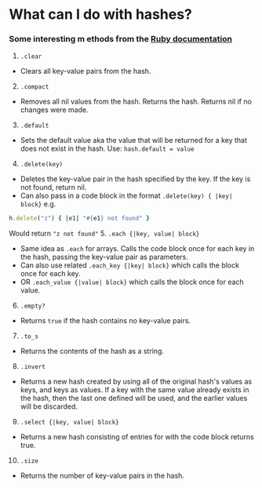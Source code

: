 # What can I do with hashes?

### Some interesting m  ethods from the [Ruby documentation]( https://ruby-doc.org/core-2.5.1/Hash.html)

1. `.clear`
  * Clears all key-value pairs from the hash.
2. `.compact`
  * Removes all nil values from the hash. Returns the hash. Returns nil if no changes were made.
3. `.default`
  * Sets the default value aka the value that will be returned for a key that does not exist in the hash. Use: `hash.default = value`
4. `.delete(key)`
  * Deletes the key-value pair in the hash specified by the key. If the key is not found, return nil.
  * Can also pass in a code block in the format `.delete(key) { |key| block}` e.g.
  ````ruby
  h.delete("z") { |e1| "#{e1} not found" }
  ````
  Would return `"z not found"`
5. `.each {|key, value| block}`
  * Same idea as `.each` for arrays. Calls the code block once for each key in the hash, passing the key-value pair as parameters.
  * Can also use related `.each_key {|key| block}` which calls the block once for each key.
  * OR `.each_value {|value| block}` which calls the block once for each value.
6. `.empty?`
  * Returns `true` if the hash contains no key-value pairs.
7. `.to_s`
  * Returns the contents of the hash as a string.
8. `.invert`
  * Returns a new hash created by using all of the original hash's values as keys, and keys as values. If a key with the same value already exists in the hash, then the last one defined will be used, and the earlier values will be discarded.
9. `.select {|key, value| block}`
  * Returns a new hash consisting of entries for with the code block returns true.
10. `.size`
  * Returns the number of key-value pairs in the hash.
